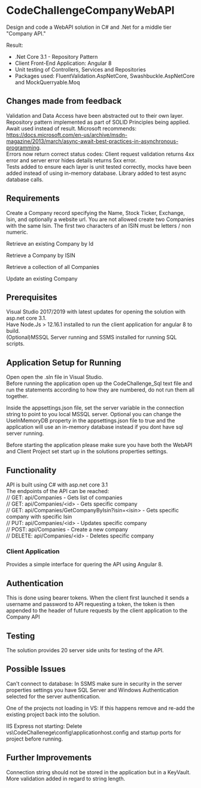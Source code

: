 # CodeChallengeCompanyWebAPI
Design and code a WebAPI solution in C# and .Net for a middle tier "Company API."  

Result:  
* .Net Core 3.1 - Repository Pattern
* Client Front-End Application: Angular 8
* Unit testing of Controllers, Services and Repositories
* Packages used: FluentValidation.AspNetCore, Swashbuckle.AspNetCore and MockQuerryable.Moq

## Changes made from feedback
Validation and Data Access have been abstracted out to their own layer.  
Repository pattern implemented as part of SOLID Principles being applied.  
Await used instead of result. Microsoft recommends: https://docs.microsoft.com/en-us/archive/msdn-magazine/2013/march/async-await-best-practices-in-asynchronous-programming.  
Errors now return correct status codes: Client request validation returns 4xx error and server error hides details returns 5xx error.  
Tests added to ensure each layer is unit tested correctly, mocks have been added instead of using in-memory database. Library added to test async database calls.   

## Requirements
Create a Company record specifying the Name, Stock Ticker, Exchange, Isin, and optionally a website
url. You are not allowed create two Companies with the same Isin. The first two characters of an ISIN
must be letters / non numeric.

Retrieve an existing Company by Id

Retrieve a Company by ISIN

Retrieve a collection of all Companies

Update an existing Company

## Prerequisites
Visual Studio 2017/2019 with latest updates for opening the solution with asp.net core 3.1.  
Have Node.Js > 12.16.1 installed to run the client application for angular 8 to build.  
(Optional)MSSQL Server running and SSMS installed for running SQL scripts.  

## Application Setup for Running
Open open the .sln file in Visual Studio.  
Before running the application open up the CodeChallenge_Sql text file and run the statements according to how they are numbered, do not run them all together.

Inside the appsettings.json file, set the server variable in the connection string to point to you local MSSQL server.
Optional you can change the UseInMemoryDB property in the appsettings.json file to true and the application will use an in-memory database instead if you dont have sql server running.

Before starting the application please make sure you have both the WebAPI and Client Project set start up in the solutions properties settings.

## Functionality
API is built using C# with  asp.net core 3.1  
The endpoints of the API can be reached:  
// GET: api/Companies - Gets list of companies  
// GET: api/Companies/&lt;id&gt; - Gets specific company  
// GET: api/Companies/GetCompanyByIsin?isin=&lt;isin&gt; - Gets specific company with specific Isin  
// PUT: api/Companies/&lt;id&gt; - Updates specific company  
// POST: api/Companies - Create a new company  
// DELETE: api/Companies/&lt;id&gt; - Deletes specific company  
  
### Client Application
Provides a simple interface for quering the API using Angular 8.

## Authentication
This is done using bearer tokens. When the client first launched it sends a username and password to API requesting a token,
the token is then appended to the header of future requests by the client application to the Company API

## Testing
The solution provides 20 server side units for testing of the API.

## Possible Issues
Can't connect to database: In SSMS make sure in security in the server properties settings you have SQL Server and Windows Authentication selected for the server authentication.

One of the projects not loading in VS: If this happens remove and re-add the existing project back into the solution.  

IIS Express not starting: Delete vs\CodeChallenege\config\applicationhost.config and startup ports for project before running. 

## Further Improvements
Connection string should not be stored in the application but in a KeyVault.  
More validation added in regard to string length.
